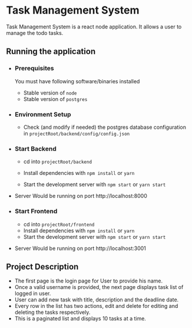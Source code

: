 # Task Management System

Task Management System is a react node application. It allows a user to manage the todo tasks.

## Running the application
  - ### Prerequisites
    You must have following software/binaries installed

    - Stable version of `node`
    - Stable version of `postgres`

  - ### Environment Setup
    - Check (and modify if needed) the postgres database configuration in `projectRoot/backend/config/config.json`

  - ### Start Backend
    - cd into `projectRoot/backend`
    - Install dependencies with `npm install` or `yarn`
    
    - Start the development server with `npm start` or `yarn start`
  - Server Would be running on port http://localhost:8000

  - ### Start Frontend
    - cd into `projectRoot/frontend`
    - Install dependencies with `npm install` or `yarn`
    - Start the development server with `npm start` or `yarn start`
  - Server Would be running on port http://localhost:3001

## Project Description
  - The first page is the login page for User to provide his name.
  - Once a valid username is provided, the next page displays task list of logged in user.
  - User can add new task with title, description and the deadline date.
  - Every row in the list has two actions, edit and delete for editing and deleting the tasks respectively.
  - This is a paginated list and displays 10 tasks at a time.
